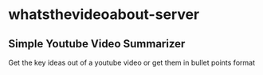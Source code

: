 # whatsthevideoabout-server

## Simple Youtube Video Summarizer
Get the key ideas out of a youtube video or get them in bullet points format
